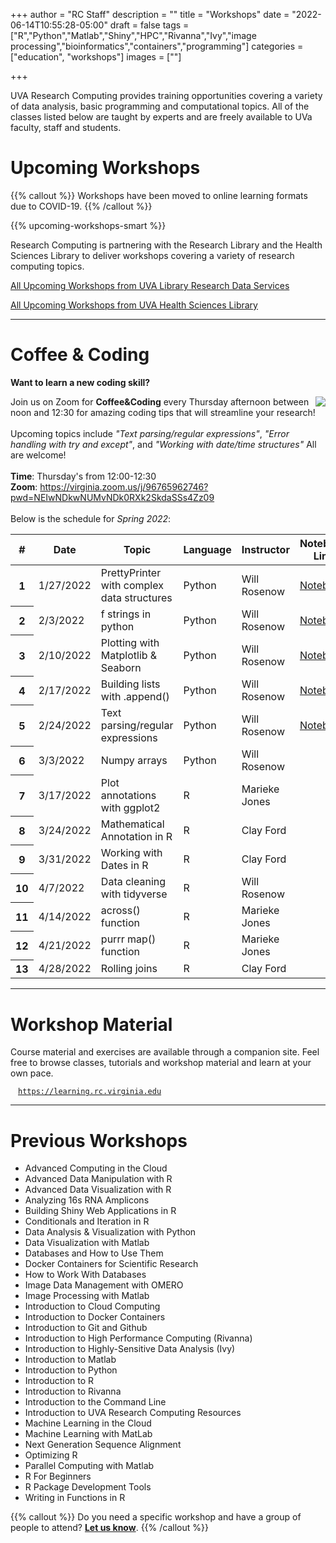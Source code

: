 +++
author = "RC Staff"
description = ""
title = "Workshops"
date = "2022-06-14T10:55:28-05:00"
draft = false
tags = ["R","Python","Matlab","Shiny","HPC","Rivanna","Ivy","image processing","bioinformatics","containers","programming"]
categories = ["education", "workshops"]
images = [""]

+++

<p class=lead>UVA Research Computing provides training opportunities covering a variety of data analysis, basic programming and computational topics. All of the classes listed below are taught by experts and are freely available to UVa faculty, staff and students.</p>


# Upcoming Workshops

{{% callout %}}
Workshops have been moved to online learning formats due to COVID-19. 
{{% /callout %}}

{{% upcoming-workshops-smart %}}

Research Computing is partnering with the Research Library and the Health Sciences Library to deliver workshops covering a variety of 
research computing topics.  

<a href="https://data.library.virginia.edu/training/" class="btn btn-warning" target="_new">All Upcoming Workshops from UVA Library Research Data Services</a>

<a href="https://cal.hsl.virginia.edu/calendar/data/?cid=-1&t=g&d=0000-00-00&cal=-1" class="btn btn-warning" target="_new">All Upcoming Workshops from UVA Health Sciences Library</a>

- - - 

# Coffee & Coding

**Want to learn a new coding skill?** 

<img src="/images/coffee_coding.png" style="float:right;" class="project-inset" />

Join us on Zoom for **Coffee&Coding** every Thursday afternoon between noon and 12:30 for amazing coding tips that will streamline your research! 
<br>
<br>
Upcoming topics include *"Text parsing/regular expressions"*, *"Error handling with try and except"*, and *"Working with date/time structures"* All are welcome!
<br>
<br>
**Time**: Thursday's from 12:00-12:30
<br>
**Zoom**: https://virginia.zoom.us/j/96765962746?pwd=NEIwNDkwNUMvNDk0RXk2SkdaSSs4Zz09
<br>
<br>
Below is the schedule for *Spring 2022*:

<table class="table">
  <thead>
    <tr>
      <th scope="col">#</th>
      <th scope="col">Date</th>
      <th scope="col">Topic</th>
      <th scope="col">Language</th>
      <th scope="col">Instructor</th>
      <th scope="col">Notebook Link</th>
    </tr>
  </thead>
  <tbody>
    <tr>
      <th scope="row">1</th>
      <td>1/27/2022</td>
      <td>PrettyPrinter with complex data structures</td>
      <td>Python</td>
      <td>Will Rosenow</td>
      <td><a href="https://colab.research.google.com/drive/1OQbkTtpLvynr_tkwI7TbGJqfgSIw3a5H?usp=sharing">Notebook</a></td>
    </tr>
    <tr>
      <th scope="row">2</th>
      <td>2/3/2022</td>
      <td>f strings in python</td>
      <td>Python</td>
      <td>Will Rosenow</td>
      <td><a href="https://colab.research.google.com/drive/1-2nNwB_1BxBdY48xej0bURPkpVNWv-R1?usp=sharing">Notebook</a></td>
    </tr>
    <tr>
      <th scope="row">3</th>
      <td>2/10/2022</td>
      <td>Plotting with Matplotlib & Seaborn</td>
      <td>Python</td>
      <td>Will Rosenow</td>
      <td><a href="https://colab.research.google.com/drive/1WTKceHQPwD9CE7yx6_ZwZgU6aaVkvjZF?usp=sharing">Notebook</a></td>
    </tr>
    <tr>
      <th scope="row">4</th>
      <td>2/17/2022</td>
      <td>Building lists with .append()</td>
      <td>Python</td>
      <td>Will Rosenow</td>
      <td><a href="https://colab.research.google.com/drive/1MCcd8_MPBLgEm_OJvaFK3cJ1zwMPw9qJ?usp=sharing">Notebook</a></td>
    </tr>
    <tr>
      <th scope="row">5</th>
      <td>2/24/2022</td>
      <td>Text parsing/regular expressions</td>
      <td>Python</td>
      <td>Will Rosenow</td>
      <td><a href="https://drive.google.com/file/d/1QBQyCJoHQit_eV34uRSyQWbjYdOoQYof/view?usp=sharing">Notebook</a></td>
    </tr>
    <tr>
      <th scope="row">6</th>
      <td>3/3/2022</td>
      <td>Numpy arrays</td>
      <td>Python</td>
      <td>Will Rosenow</td>
    </tr>
    <tr>
      <th scope="row">7</th>
      <td>3/17/2022</td>
      <td>Plot annotations with ggplot2</td>
      <td>R</td>
      <td>Marieke Jones</td>
    </tr>
    <tr>
      <th scope="row">8</th>
      <td>3/24/2022</td>
      <td>Mathematical Annotation in R</td>
      <td>R</td>
      <td>Clay Ford</td>
    </tr>
    <tr>
      <th scope="row">9</th>
      <td>3/31/2022</td>
      <td>Working with Dates in R</td>
      <td>R</td>
      <td>Clay Ford</td>
    </tr>
    <tr>
      <th scope="row">10</th>
      <td>4/7/2022</td>
      <td>Data cleaning with tidyverse</td>
      <td>R</td>
      <td>Will Rosenow</td>
    </tr>
    <tr>
      <th scope="row">11</th>
      <td>4/14/2022</td>
      <td>across() function</td>
      <td>R</td>
      <td>Marieke Jones</td>
    </tr>
    <tr>
      <th scope="row">12</th>
      <td>4/21/2022</td>
      <td>purrr map() function</td>
      <td>R</td>
      <td>Marieke Jones</td>
    </tr>
    <tr>
      <th scope="row">13</th>
      <td>4/28/2022</td>
      <td>Rolling joins</td>
      <td>R</td>
      <td>Clay Ford</td>
    </tr>
  </tbody>
</table>

- - -

# Workshop Material
Course material and exercises are available through a companion site. Feel free to browse classes, tutorials and workshop material and learn at your own pace.
  <div style="margin:12px;"><code><a href="https://learning.rc.virginia.edu" target="_new">https://learning.rc.virginia.edu</a></code></div>

- - -

# Previous Workshops

- Advanced Computing in the Cloud
- Advanced Data Manipulation with R
- Advanced Data Visualization with R
- Analyzing 16s RNA Amplicons
- Building Shiny Web Applications in R
- Conditionals and Iteration in R
- Data Analysis & Visualization with Python
- Data Visualization with Matlab
- Databases and How to Use Them
- Docker Containers for Scientific Research
- How to Work With Databases
- Image Data Management with OMERO
- Image Processing with Matlab
- Introduction to Cloud Computing
- Introduction to Docker Containers
- Introduction to Git and Github
- Introduction to High Performance Computing (Rivanna)
- Introduction to Highly-Sensitive Data Analysis (Ivy)
- Introduction to Matlab
- Introduction to Python
- Introduction to R
- Introduction to Rivanna
- Introduction to the Command Line
- Introduction to UVA Research Computing Resources
- Machine Learning in the Cloud
- Machine Learning with MatLab
- Next Generation Sequence Alignment
- Optimizing R
- Parallel Computing with Matlab
- R For Beginners
- R Package Development Tools
- Writing in Functions in R

{{% callout %}}
Do you need a specific workshop and have a group of people to attend? <a href="//uvarc.io/support" style="font-weight:bold;">Let us know</a>.
{{% /callout %}}
